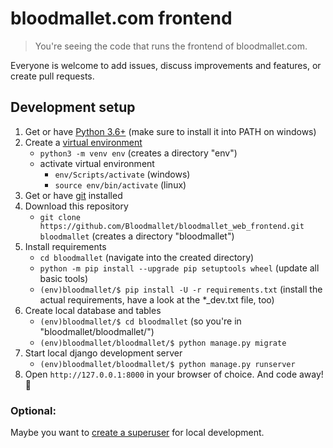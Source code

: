 # bloodmallet.com frontend
> You're seeing the code that runs the frontend of bloodmallet.com.

Everyone is welcome to add issues, discuss improvements and features, or create
pull requests.

## Development setup

1. Get or have [Python 3.6+](https://www.python.org/downloads/) (make sure to install it into PATH on windows)
2. Create a [virtual environment](https://docs.python.org/3/tutorial/venv.html)
    - `python3 -m venv env` (creates a directory "env")
    - activate virtual environment
        - `env/Scripts/activate` (windows)
        - `source env/bin/activate` (linux)
3. Get or have [git](https://git-scm.com/downloads) installed
4. Download this repository
    - `git clone https://github.com/Bloodmallet/bloodmallet_web_frontend.git bloodmallet` (creates a directory "bloodmallet")
5. Install requirements
    - `cd bloodmallet` (navigate into the created directory)
    - `python -m pip install --upgrade pip setuptools wheel` (update all basic tools)
    - `(env)bloodmallet/$ pip install -U -r requirements.txt` (install the actual requirements, have a look at the *_dev.txt file, too)
6. Create local database and tables
    - `(env)bloodmallet/$ cd bloodmallet` (so you're in "bloodmallet/bloodmallet/")
    - `(env)bloodmallet/bloodmallet/$ python manage.py migrate`
7. Start local django development server
    - `(env)bloodmallet/bloodmallet/$ python manage.py runserver`
8. Open `http://127.0.0.1:8000` in your browser of choice. And code away! :tada:

### Optional:
Maybe you want to [create a superuser](https://docs.djangoproject.com/en/2.2/intro/tutorial02/#creating-an-admin-user) for local development.
